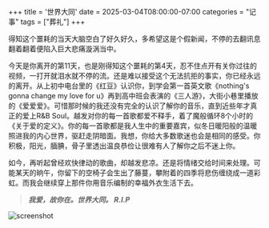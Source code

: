 +++
title = '世界大同'
date = 2025-03-04T08:00:00-07:00
categories = "记事"
tags = ["葬礼"]
+++

得知这个噩耗的当天大脑空白了好久好久，多希望这是个假新闻，不停的去翻讯息翻着翻着便陷入巨大悲痛漩涡当中。

今天是你离开的第11天，也是刚得知这个噩耗的第4天，忍不住点开有关你过往的视频，一打开就泪水就不停的流。还是难以接受这个无法抗拒的事实，你已经永远的离开。从上初中电台里的《红豆》认识你，到学会第一首英文歌《nothing's gonna change my love for u》再到高中班会表演的《三人游》，大街小巷里播放的《爱爱爱》。可惜那时候的我还没有完全的认识了解你的音乐，直到近些年才真正的爱上R&B Soul。越发对你的每一首歌都爱不释手，着了魔般循环8个小时的《关于爱的定义》。你的每一首歌都是我人生中的重要嘉宾，似冬日暖阳般的温暖照进我的内心世界，驱赶走阴暗面。我想，你给大多数歌迷也会是相同的感受。你积极，阳光，腼腆，骨子里透出温良恭俭让很难有人了解你之后不迷上你。

如今，再听起曾经欢快律动的歌曲，却越发悲凉。还是将情绪交给时间来处理。可能某天的晌午，你留下的空椅子会生出了藤蔓，攀附着的四季将悲伤缠绕成一道彩虹。而我会继续穿上那件你用音乐编制的幸福外衣生活下去。

> ***我爱，故你在。世界大同。 R.I.P***

![screenshot](../img/dreamer.jpg)